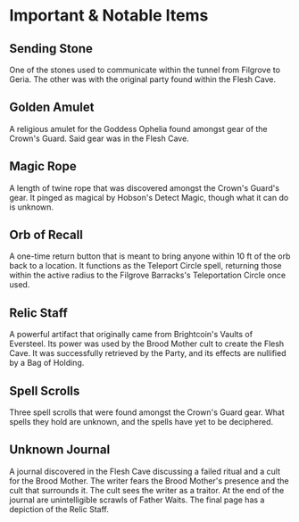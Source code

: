 # Important & Notable Items

## Sending Stone

One of the stones used to communicate within the tunnel from Filgrove to Geria. The other was with the original party found within the Flesh Cave.

## Golden Amulet 

A religious amulet for the Goddess Ophelia found amongst gear of the Crown's Guard. Said gear was in the Flesh Cave.

## Magic Rope 

A length of twine rope that was discovered amongst the Crown's Guard's gear. It pinged as magical by Hobson's Detect Magic, though what it can do is unknown.

## Orb of Recall

A one-time return button that is meant to bring anyone within 10 ft of the orb back to a location. It functions as the Teleport Circle spell, returning those within the active radius to the Filgrove Barracks's Teleportation Circle once used.

## Relic Staff

A powerful artifact that originally came from Brightcoin's Vaults of Eversteel. Its power was used by the Brood Mother cult to create the Flesh Cave. It was successfully retrieved by the Party, and its effects are nullified by a Bag of Holding.

## Spell Scrolls 

Three spell scrolls that were found amongst the Crown's Guard gear. What spells they hold are unknown, and the spells have yet to be deciphered.

## Unknown Journal 

A journal discovered in the Flesh Cave discussing a failed ritual and a cult for the Brood Mother. The writer fears the Brood Mother's presence and the cult that surrounds it. The cult sees the writer as a traitor. At the end of the journal are unintelligible scrawls of Father Waits. The final page has a depiction of the Relic Staff.
